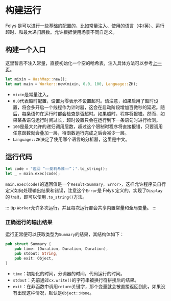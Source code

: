 # 构建运行

Felys 是可以进行一些基础的配置的，比如常量注入、使用的语言（中/英）、运行超时、和最大递归层数。允许根据使用场景不同自定义。

## 构建一个入口

这里暂且不注入常量，直接初始化一个空的哈希表，注入具体方法可以参考[上一页](injection)。

```rust
let mixin = HashMap::new();
let mut main = Worker::new(mixin, 0.0, 100, Language::ZH);
```

- `mixin`是常量注入。
- `0.0`代表超时配置，设置为零表示不设置超时。请注意，如果启用了超时设置，将会多开启一个线程作为计时器，这会在启动阶段增加百微秒的延迟。随后，每条语句在运行时都会检查是否超时。如果超时，程序将报错。然而，如果某条语句运行时间过长，超时设置只会在运行到下一条语句时进行检测。
- `100`是最大允许的递归调用层数，超过这个限制时程序将直接报错，只要调用任意函数就会叠加一层，待函数运行完成之后会减少一层。
- `Language::ZH`决定了使用哪个语言的分析器，这里是中文。

## 运行代码

```rust
let code = "返回 “——爱莉希雅——”；".to_string();
let _ = main.exec(code);
```

`main.exec(code)`的返回值是一个`Result<Summary, Error>`，这样允许程序员自行定义如何处理输出结果和错误，注意这个`Error`是 Felys 定义的，实现了`Display`的 trait，即可以使用`.to_string()`方法。

::: tip
`Worker`允许多次运行，并且每次运行都会共享内置常量和全局变量。
:::

### 正确运行的输出结果

运行正常便可以获取类型为`Summary`的结果，其结构体如下：

```rust
pub struct Summary {
    pub time: (Duration, Duration, Duration),
    pub stdout: String,
    pub exit: Object,
}
```

- `time`：初始化的时间，分词器的时间，代码运行的时间。
- `stdout`：先前通过`cx.write()`的字符串被换行符拼接后的结果。
- `exit`：在非函数中调用`return`关键字，那个变量就会被直接返回到此，如果没有出现这种情况，默认是`Object::None`。
